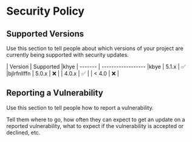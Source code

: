 # Security Policy

## Supported Versions

Use this section to tell people about which versions of your project are
currently being supported with security updates.

| Version | Supported          |khye
| ------- | ------------------ |kbye
| 5.1.x   | :white_check_mark: |bjlrfnllffn
| 5.0.x   | :x:                |
| 4.0.x   | :white_check_mark: |
| < 4.0   | :x:                |

## Reporting a Vulnerability

Use this section to tell people how to report a vulnerability.

Tell them where to go, how often they can expect to get an update on a
reported vulnerability, what to expect if the vulnerability is accepted or
declined, etc.
